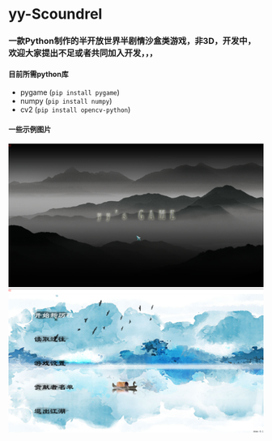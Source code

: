 # yy-Scoundrel
### 一款Python制作的半开放世界半剧情沙盒类游戏，非3D，开发中，欢迎大家提出不足或者共同加入开发，，，
#### 目前所需python库
* pygame (`pip install pygame`)
* numpy (`pip install numpy`)
* cv2 (`pip install opencv-python`)
#### 一些示例图片
![图片1](https://github.com/3493620082/yy-Scoundrel/blob/main/Example%20image/%E5%9B%BE%E7%89%871.png)
![图片2](https://github.com/3493620082/yy-Scoundrel/blob/main/Example%20image/%E5%9B%BE%E7%89%872.png)
